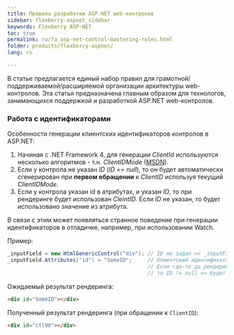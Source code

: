 ```yaml
---
title: Правила разработки ASP.NET web-контролов
sidebar: flexberry-aspnet_sidebar
keywords: Flexberry ASP-NET
toc: true
permalink: ru/fa_asp-net-control-mastering-rules.html
folder: products/flexberry-aspnet/
lang: ru

---
```


В статье предлагается единый набор правил для грамотной/поддерживаемой/расширяемой организации архитектуры web-контролов.
Эта статья предназначена главным образом для технологов, занимающихся поддержкой и разработкой ASP.NET web-контролов.

### Работа с идентификаторами

Особенности генерации клиентских идентификаторов контролов в ASP.NET:

1. Начиная с .NET Framework 4, для генерации *ClientId* используются несколько алгоритмов - т.н. *ClientIDMode* ([MSDN](https://msdn.microsoft.com/en-us/library/system.web.ui.control.clientidmode.aspx)).
2. Если у контрола не указан *ID* (*ID == null*), то он будет автоматически сгенерирован при **первом обращении** к *ClientID* используя текущий *ClientIDMode*.
3. Если у контрола указан id в атрибутах, и указан *ID*, то при рендеринге будет использован *CleintID*. Если *ID* не указан, то будет использовано значение из атрибута.

В связи с этим может появляться странное поведение при генерации идентификаторов в отладичке, например, при использовании Watch.

Пример:
``` csharp
_inputField = new HtmlGenericControl("div"); // ID не задан => _inputField.ID == null
_inputField.Attributes["id") = "SomeID";     // Клиентский идентификатор задан через HTML атрибут.
                                             // Если где-то до рендеринга / в Watch будет вызван _inputField.ClinetID,
                                             // то ID != null => будет использован сгенерированный CleintID.
```

Ожидаемый результат рендеринга:

```html
<div id="SomeID"></div>
```

Полученный результат рендеринга (при обращении к `ClientID`):

```html
<div id="ctl90"></div>
```
